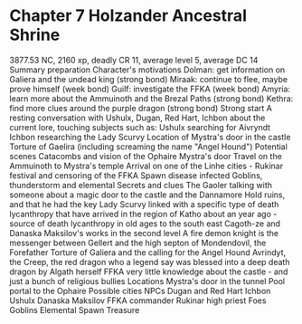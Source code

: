 # Chapter 7 Holzander Ancestral Shrine

3877.53 NC, 2160 xp, deadly CR 11, average level 5, average DC 14
Summary preparation
Character's motivations
Dolman: get information on Galiera and the undead king (strong bond)
Miraak: continue to flee, maybe prove himself (week bond)
Guilf: investigate the FFKA (week bond)
Amyria: learn more about the Ammuinoth and the Brezal Paths (strong bond)
Kethra: find more clues around the purple dragon (strong bond)
Strong start
A resting conversation with Ushulx, Dugan, Red Hart, Ichbon about the current lore, touching subjects such as:
Ushulx searching for Aivryndt
Ichbon researching the Lady Scurvy
Location of Mystra's door in the castle
Torture of Gaelira (including screaming the name "Angel Hound")
Potential scenes
Catacombs and vision of the Ophaire
Mystra's door
Travel on the Ammuinoth to Mystra's temple
Arrival on one of the Linhe cities - Rukinar festival and censoring of the FFKA
Spawn disease infected
Goblins, thunderstorm and elemental
Secrets and clues
The Gaoler talking with someone about a magic door to the castle and the Dannamore Hold ruins, and that he had the key
Lady Scurvy linked with a specific type of death lycanthropy that have arrived in the region of Katho about an year ago - source of death lycanthropy in old ages to the south east
Cagoth-ze and Danaska Maksilov's works in the second level
A fire demon knight is the messenger between Gellert and the high septon of Mondendovil, the Forefather
Torture of Galiera and the calling for the Angel Hound
Avrindyt, the Creep, the red dragon who a legend say was blessed into a deep death dragon by Algath herself
FFKA very little knowledge about the castle - and just a bunch of religious bullies
Locations
Mystra's door in the tunnel
Pool portal to the Ophaire
Possible cities
NPCs
Dugan and Red Hart
Ichbon
Ushulx
Danaska Maksilov
FFKA commander
Rukinar high priest
Foes
Goblins
Elemental
Spawn
Treasure
